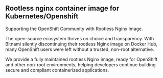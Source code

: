 ## Rootless nginx container image for Kubernetes/Openshift

Supporting the OpenShift Community with Rootless Nginx Image.

The open-source ecosystem thrives on choice and transparency. With Bitnami silently discontinuing their rootless Nginx image on Docker Hub, many OpenShift users were left without a trusted, non-root alternative.

We provide a fully maintained rootless Nginx image, ready for OpenShift and other non-root environments, helping developers continue building secure and compliant containerized applications.
